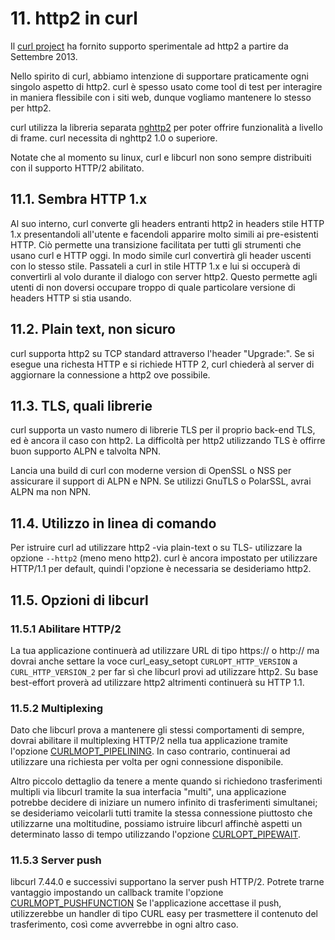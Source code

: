 # 11. http2 in curl

Il [curl project](https://curl.haxx.se/) ha fornito supporto sperimentale ad http2 a partire da Settembre 2013.

Nello spirito di curl, abbiamo intenzione di supportare praticamente ogni singolo aspetto di http2. curl è spesso usato come tool di test per interagire in maniera flessibile con i siti web, dunque vogliamo mantenere lo stesso per http2.

curl utilizza la libreria separata [nghttp2](https://nghttp2.org/) per poter offrire funzionalità a livello di frame. curl necessita di nghttp2 1.0 o superiore.

Notate che al momento su linux, curl e libcurl non sono sempre distribuiti con il supporto HTTP/2 abilitato.

## 11.1. Sembra HTTP 1.x

Al suo interno, curl converte gli headers entranti http2 in headers stile HTTP 1.x presentandoli all'utente e facendoli apparire molto simili ai pre-esistenti HTTP. Ciò permette una transizione facilitata per tutti gli strumenti che usano curl e HTTP oggi. In modo simile curl convertirà gli header uscenti con lo stesso stile. Passateli a curl in stile HTTP 1.x e lui si occuperà di convertirli al volo durante il dialogo con server http2. Questo permette agli utenti di non doversi occupare troppo di quale particolare versione di headers HTTP si stia usando.

## 11.2. Plain text, non sicuro

curl supporta http2 su TCP standard attraverso l'header "Upgrade:". Se si esegue una richesta HTTP e si richiede HTTP 2, curl chiederà al server di aggiornare la connessione a http2 ove possibile.

## 11.3. TLS, quali librerie

curl supporta un vasto numero di librerie TLS per il proprio back-end TLS, ed è ancora il caso con http2. La difficoltà per http2 utilizzando TLS è offirre buon supporto ALPN e talvolta NPN.

Lancia una build di curl con moderne version di OpenSSL o NSS per assicurare il support di ALPN e NPN. Se utilizzi GnuTLS o PolarSSL, avrai ALPN ma non NPN.

## 11.4. Utilizzo in linea di comando

Per istruire curl ad utilizzare http2 -via plain-text o su TLS- utilizzare la opzione `--http2` \(meno meno http2\). curl è ancora impostato per utilizzare HTTP/1.1 per default, quindi l'opzione è necessaria se desideriamo http2.

## 11.5. Opzioni di libcurl

### 11.5.1 Abilitare HTTP/2

La tua applicazione continuerà ad utilizzare URL di tipo https:// o http:// ma dovrai anche settare la voce curl\_easy\_setopt `CURLOPT_HTTP_VERSION` a `CURL_HTTP_VERSION_2` per far sì che libcurl provi ad utilizzare http2. Su base best-effort proverà ad utilizzare http2 altrimenti continuerà su HTTP 1.1.

### 11.5.2 Multiplexing

Dato che libcurl prova a mantenere gli stessi comportamenti di sempre, dovrai abilitare il multiplexing HTTP/2 nella tua applicazione tramite l'opzione [CURLMOPT\_PIPELINING](https://curl.haxx.se/libcurl/c/CURLMOPT_PIPELINING.html). In caso contrario, continuerai ad utilizzare una richiesta per volta per ogni connessione disponibile.

Altro piccolo dettaglio da tenere a mente quando si richiedono trasferimenti multipli via libcurl tramite la sua interfacia "multi", una applicazione potrebbe decidere di iniziare un numero infinito di trasferimenti simultanei; se desideriamo veicolarli tutti tramite la stessa connessione piuttosto che utilizzarne una moltitudine, possiamo istruire libcurl affinchè aspetti un determinato lasso di tempo utilizzando l'opzione [CURLOPT\_PIPEWAIT](https://curl.haxx.se/libcurl/c/CURLOPT_PIPEWAIT.html).

### 11.5.3 Server push

libcurl 7.44.0 e successivi supportano la server push HTTP/2. Potrete trarne vantaggio impostando un callback tramite l'opzione [CURLMOPT\_PUSHFUNCTION](https://curl.haxx.se/libcurl/c/CURLMOPT_PUSHFUNCTION.html) Se l'applicazione accettase il push, utilizzerebbe un handler di tipo CURL easy per trasmettere il contenuto del trasferimento, così come avverrebbe in ogni altro caso.

